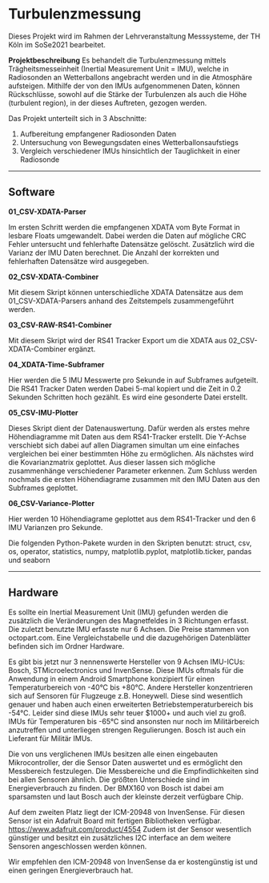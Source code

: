# Turbulenzmessung
Dieses Projekt wird im Rahmen der Lehrveranstaltung Messsysteme, der TH Köln im SoSe2021 bearbeitet.

__Projektbeschreibung__
Es behandelt die Turbulenzmessung mittels Trägheitsmesseinheit (Inertial Measurement Unit = IMU), welche in Radiosonden an Wetterballons angebracht werden und in die Atmosphäre aufsteigen.
Mithilfe der von den IMUs aufgenommenen Daten, können Rückschlüsse, sowohl auf die Stärke der Turbulenzen als auch die Höhe (turbulent region), in der dieses Auftreten, gezogen werden.

Das Projekt unterteilt sich in 3 Abschnitte:
1.	Aufbereitung empfangener Radiosonden Daten 
2.	Untersuchung von Bewegungsdaten eines Wetterballonsaufstiegs
3.	Vergleich verschiedener IMUs hinsichtlich der Tauglichkeit in einer Radiosonde

----

## Software

__01_CSV-XDATA-Parser__

Im ersten Schritt werden die empfangenen XDATA vom Byte Format in lesbare Floats umgewandelt. Dabei werden die Daten auf mögliche CRC Fehler untersucht und fehlerhafte Datensätze gelöscht. Zusätzlich wird die Varianz der IMU Daten berechnet. Die Anzahl der korrekten und fehlerhaften Datensätze wird ausgegeben.


__02_CSV-XDATA-Combiner__

Mit diesem Skript können unterschiedliche XDATA Datensätze aus dem 01_CSV-XDATA-Parsers anhand des Zeitstempels zusammengeführt werden.


__03_CSV-RAW-RS41-Combiner__

Mit diesem Skript wird der RS41 Tracker Export um die XDATA aus 02_CSV-XDATA-Combiner ergänzt.


__04_XDATA-Time-Subframer__

Hier werden die 5 IMU Messwerte pro Sekunde in auf Subframes aufgeteilt. Die RS41 Tracker Daten werden Dabei 5-mal kopiert und die Zeit in 0.2 Sekunden Schritten hoch gezählt. Es wird eine gesonderte Datei erstellt.


__05_CSV-IMU-Plotter__

Dieses Skript dient der Datenauswertung. Dafür werden als erstes mehre Höhendiagramme mit Daten aus dem RS41-Tracker erstellt. Die Y-Achse verschiebt sich dabei auf allen Diagramen simultan um eine einfaches vergleichen bei einer bestimmten Höhe zu ermöglichen. 
Als nächstes wird die Kovarianzmatrix geplottet. Aus dieser lassen sich mögliche zusammenhänge verschiedener Parameter erkennen.
Zum Schluss werden nochmals die ersten Höhendiagrame zusammen mit den IMU Daten aus den Subframes geplottet.


__06_CSV-Variance-Plotter__

Hier werden 10 Höhendiagrame geplottet aus dem RS41-Tracker und den 6 IMU Varianzen pro Sekunde.


Die folgenden Python-Pakete wurden in den Skripten benutzt:
struct, csv, os, operator, statistics, numpy, matplotlib.pyplot, matplotlib.ticker, pandas und seaborn

----

##  Hardware

Es sollte ein Inertial Measurement Unit (IMU) gefunden werden die zusätzlich die Veränderungen des Magnetfeldes in 3 Richtungen erfasst. Die zuletzt benutzte IMU erfasste nur 6 Achsen. Die Preise stammen von octopart.com. Eine Vergleichstabelle und die dazugehörigen Datenblätter befinden sich im Ordner Hardware.

Es gibt bis jetzt nur 3 nennenswerte Hersteller von 9 Achsen IMU-ICUs: Bosch, STMicroelectronics und InvenSense. Diese IMUs oftmals für die Anwendung in einem Android Smartphone konzipiert für einen Temperaturbereich von -40°C bis +80°C. Andere Hersteller konzentrieren sich auf Sensoren für Flugzeuge z.B. Honeywell. Diese sind wesentlich genauer und haben auch einen erweiterten Betriebstemperaturbereich bis -54°C. Leider sind diese IMUs sehr teuer $1000+ und auch viel zu groß. IMUs für Temperaturen bis -65°C sind ansonsten nur noch im Militärbereich anzutreffen und unterliegen strengen Regulierungen. Bosch ist auch ein Lieferant für Militär IMUs.

Die von uns verglichenen IMUs besitzen alle einen eingebauten Mikrocontroller, der die Sensor Daten auswertet und es ermöglicht den Messbereich festzulegen. Die Messbereiche und die Empfindlichkeiten sind bei allen Sensoren ähnlich. Die größten Unterschiede sind im Energieverbrauch zu finden. Der BMX160 von Bosch ist dabei am sparsamsten und laut Bosch auch der kleinste derzeit verfügbare Chip.

Auf dem zweiten Platz liegt der ICM-20948 von InvenSense. Für diesen Sensor ist ein Adafruit Board mit fertigen Bibliotheken verfügbar. https://www.adafruit.com/product/4554
Zudem ist der Sensor wesentlich günstiger und besitzt ein zusätzliches I2C interface an dem weitere Sensoren angeschlossen werden können.

Wir empfehlen den ICM-20948 von InvenSense da er kostengünstig ist und einen geringen Energieverbrauch hat.
